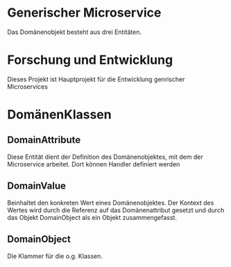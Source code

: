 # Generischer Microservice

Das Domänenobjekt besteht aus drei Entitäten. 


# Forschung und Entwicklung
Dieses Projekt ist Hauptprojekt für die Entwicklung genrischer 
Microservices

# DomänenKlassen 

##  DomainAttribute
Diese Entität dient der Definition des Domänenobjektes, mit dem der 
Microservice arbeitet. Dort können Handler definiert werden

## DomainValue
Beinhaltet den konkreten Wert eines Domänenobjektes. Der Kontext des
Wertes wird durch die Referenz auf das Domänenattribut gesetzt und 
durch das Objekt DomainObject als ein Objekt zusammengefasst.

## DomainObject
Die Klammer für die o.g. Klassen.